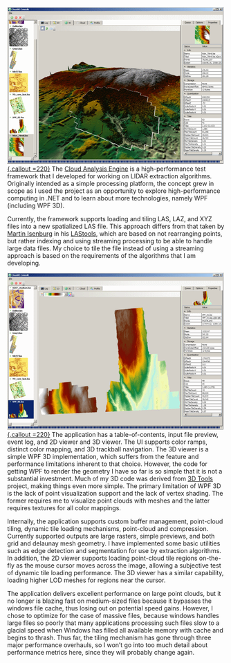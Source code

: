 [![](/uploads/2012/02/app_3d_78m.png){.callout =220}](/uploads/2012/02/app_3d_78m.png)
The [Cloud Analysis Engine][cloudae] is a high-performance test framework that I developed for working on LIDAR extraction algorithms.  Originally intended as a simple processing platform, the concept grew in scope as I used the project as an opportunity to explore high-performance computing in .NET and to learn about more technologies, namely WPF (including WPF 3D).

Currently, the framework supports loading and tiling LAS, LAZ, and XYZ files into a new spatialized LAS file.  This approach differs from that taken by [Martin Isenburg][isenburg] in his [LAStools][], which are based on not rearranging points, but rather indexing and using streaming processing to be able to handle large data files.  My choice to tile the file instead of using a streaming approach is based on the requirements of the algorithms that I am developing.

[![](/uploads/2012/02/app_2d_sfp.png){.callout =220}](/uploads/2012/02/app_2d_sfp.png)
The application has a table-of-contents, input file preview, event log, and 2D viewer and 3D viewer.  The UI supports color ramps, distinct color mapping, and 3D trackball navigation.  The 3D viewer is a simple WPF 3D implementation, which suffers from the feature and performance limitations inherent to that choice.  However, the code for getting WPF to render the geometry I have so far is so simple that it is not a substantial investment.  Much of my 3D code was derived from [3D Tools][3d-tools] project, making things even more simple.  The primary limitation of WPF 3D is the lack of point visualization support and the lack of vertex shading.  The former requires me to visualize point clouds with meshes and the latter requires textures for all color mappings.

Internally, the application supports custom buffer management, point-cloud tiling, dynamic tile loading mechanisms, point-cloud and compression.  Currently supported outputs are large rasters, simple previews, and both grid and delaunay mesh geometry.  I have implemented some basic utilities such as edge detection and segmentation for use by extraction algorithms.  In addition, the 2D viewer supports loading point-cloud tile regions on-the-fly as the mouse cursor moves across the image, allowing a subjective test of dynamic tile loading performance.  The 3D viewer has a similar capability, loading higher LOD meshes for regions near the cursor.

The application delivers excellent performance on large point clouds, but it no longer is blazing fast on medium-sized files because it bypasses the windows file cache, thus losing out on potential speed gains.  However, I chose to optimize for the case of massive files, because windows handles large files so poorly that many applications processing such files slow to a glacial speed when Windows has filled all available memory with cache and begins to thrash.  Thus far, the tiling mechanism has gone through three major performance overhauls, so I won&#8217;t go into too much detail about performance metrics here, since they will probably change again.


[isenburg]: http://www.cs.unc.edu/~isenburg/  "Martin Isenburg"
[lastools]: http://www.cs.unc.edu/~isenburg/lastools/  "LAStools"
[3d-tools]: http://3dtools.codeplex.com/  "3D Tools"

[cloudae]: /cloudae/  "CloudAE"
